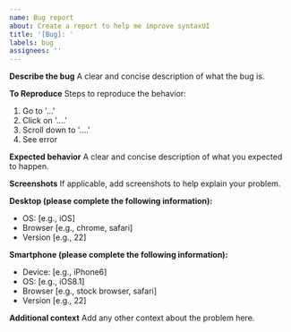 ```yaml
---
name: Bug report
about: Create a report to help me improve syntaxUI
title: '[Bug]: '
labels: bug
assignees: ''
---
```


**Describe the bug**
A clear and concise description of what the bug is.

**To Reproduce**
Steps to reproduce the behavior:

1. Go to '...'
2. Click on '....'
3. Scroll down to '....'
4. See error

**Expected behavior**
A clear and concise description of what you expected to happen.

**Screenshots**
If applicable, add screenshots to help explain your problem.

**Desktop (please complete the following information):**

- OS: [e.g., iOS]
- Browser [e.g., chrome, safari]
- Version [e.g., 22]

**Smartphone (please complete the following information):**

- Device: [e.g., iPhone6]
- OS: [e.g., iOS8.1]
- Browser [e.g., stock browser, safari]
- Version [e.g., 22]

**Additional context**
Add any other context about the problem here.
